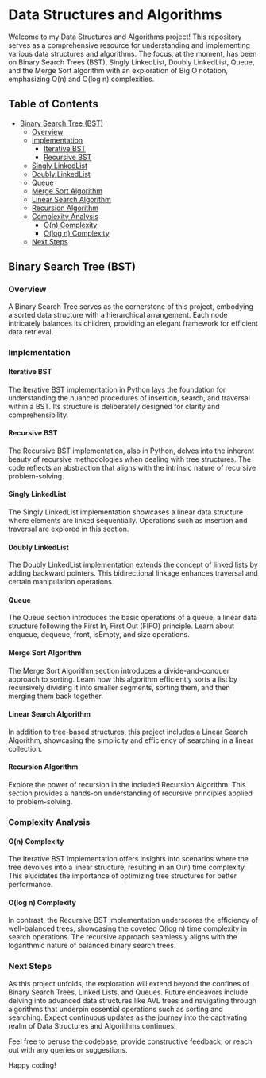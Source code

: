 # Data Structures and Algorithms

Welcome to my Data Structures and Algorithms project! This repository serves as a comprehensive resource for understanding and implementing various data structures and algorithms. The focus, at the moment, has been on Binary Search Trees (BST), Singly LinkedList, Doubly LinkedList, Queue, and the Merge Sort algorithm with an exploration of Big O notation, emphasizing O(n) and O(log n) complexities.

## Table of Contents

- [Binary Search Tree (BST)](#binary-search-tree-bst)
  - [Overview](#overview)
  - [Implementation](#implementation)
    - [Iterative BST](#iterative-bst)
    - [Recursive BST](#recursive-bst)
  - [Singly LinkedList](#singly-linkedlist)
  - [Doubly LinkedList](#doubly-linkedlist)
  - [Queue](#queue)
  - [Merge Sort Algorithm](#merge-sort-algorithm)
  - [Linear Search Algorithm](#linear-search-algorithm)
  - [Recursion Algorithm](#recursion-algorithm)
  - [Complexity Analysis](#complexity-analysis)
    - [O(n) Complexity](#on-complexity)
    - [O(log n) Complexity](#olog-n-complexity)
  - [Next Steps](#next-steps)

## Binary Search Tree (BST)

### Overview

A Binary Search Tree serves as the cornerstone of this project, embodying a sorted data structure with a hierarchical arrangement. Each node intricately balances its children, providing an elegant framework for efficient data retrieval.

### Implementation

#### Iterative BST

The Iterative BST implementation in Python lays the foundation for understanding the nuanced procedures of insertion, search, and traversal within a BST. Its structure is deliberately designed for clarity and comprehensibility.

#### Recursive BST

The Recursive BST implementation, also in Python, delves into the inherent beauty of recursive methodologies when dealing with tree structures. The code reflects an abstraction that aligns with the intrinsic nature of recursive problem-solving.

#### Singly LinkedList

The Singly LinkedList implementation showcases a linear data structure where elements are linked sequentially. Operations such as insertion and traversal are explored in this section.

#### Doubly LinkedList

The Doubly LinkedList implementation extends the concept of linked lists by adding backward pointers. This bidirectional linkage enhances traversal and certain manipulation operations.

#### Queue

The Queue section introduces the basic operations of a queue, a linear data structure following the First In, First Out (FIFO) principle. Learn about enqueue, dequeue, front, isEmpty, and size operations.

#### Merge Sort Algorithm

The Merge Sort Algorithm section introduces a divide-and-conquer approach to sorting. Learn how this algorithm efficiently sorts a list by recursively dividing it into smaller segments, sorting them, and then merging them back together.

#### Linear Search Algorithm

In addition to tree-based structures, this project includes a Linear Search Algorithm, showcasing the simplicity and efficiency of searching in a linear collection.

#### Recursion Algorithm

Explore the power of recursion in the included Recursion Algorithm. This section provides a hands-on understanding of recursive principles applied to problem-solving.

### Complexity Analysis

#### O(n) Complexity

The Iterative BST implementation offers insights into scenarios where the tree devolves into a linear structure, resulting in an O(n) time complexity. This elucidates the importance of optimizing tree structures for better performance.

#### O(log n) Complexity

In contrast, the Recursive BST implementation underscores the efficiency of well-balanced trees, showcasing the coveted O(log n) time complexity in search operations. The recursive approach seamlessly aligns with the logarithmic nature of balanced binary search trees.

### Next Steps

As this project unfolds, the exploration will extend beyond the confines of Binary Search Trees, Linked Lists, and Queues. Future endeavors include delving into advanced data structures like AVL trees and navigating through algorithms that underpin essential operations such as sorting and searching. Expect continuous updates as the journey into the captivating realm of Data Structures and Algorithms continues!

Feel free to peruse the codebase, provide constructive feedback, or reach out with any queries or suggestions.

Happy coding!
